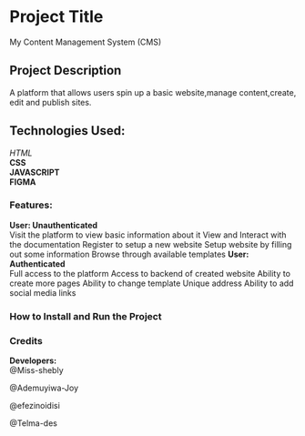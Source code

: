 # Project Title
My Content Management System (CMS)
## Project Description
A platform that allows users spin up a basic website,manage content,create, edit and publish sites.
## Technologies Used:
*HTML*  
**CSS**  
**JAVASCRIPT**  
**FIGMA**  
### Features:
**User: Unauthenticated**  
Visit the platform to view basic information about it
View and Interact with the documentation
Register to setup a new website
Setup website by filling out some information
Browse through available templates 
**User: Authenticated**  
Full access to the platform
Access to backend of created website
Ability to create more pages
Ability to change template
Unique address
Ability to add social media links

### How to Install and Run the Project


### Credits
  **Developers:**  
  @Miss-shebly  
  
  @Ademuyiwa-Joy  
  
  @efezinoidisi  
  
  @Telma-des  
  
